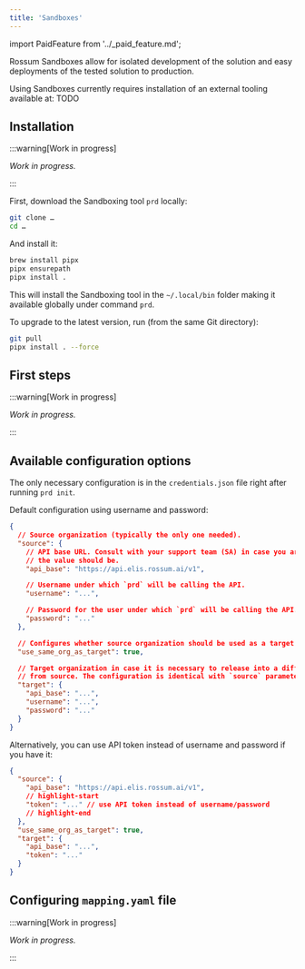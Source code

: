 ```yaml
---
title: 'Sandboxes'
---
```


import PaidFeature from '../\_paid_feature.md';

<PaidFeature />

Rossum Sandboxes allow for isolated development of the solution and easy deployments of the tested solution to production.

Using Sandboxes currently requires installation of an external tooling available at: TODO

## Installation

:::warning[Work in progress]

_Work in progress._

:::

First, download the Sandboxing tool `prd` locally:

```bash
git clone …
cd …
```

And install it:

```bash
brew install pipx
pipx ensurepath
pipx install .
```

This will install the Sandboxing tool in the `~/.local/bin` folder making it available globally under command `prd`.

To upgrade to the latest version, run (from the same Git directory):

```bash
git pull
pipx install . --force
```

## First steps

:::warning[Work in progress]

_Work in progress._

:::

## Available configuration options

The only necessary configuration is in the `credentials.json` file right after running `prd init`.

Default configuration using username and password:

```json
{
  // Source organization (typically the only one needed).
  "source": {
    // API base URL. Consult with your support team (SA) in case you are not sure what
    // the value should be.
    "api_base": "https://api.elis.rossum.ai/v1",

    // Username under which `prd` will be calling the API.
    "username": "...",

    // Password for the user under which `prd` will be calling the API.
    "password": "..."
  },

  // Configures whether source organization should be used as a target organization or not.
  "use_same_org_as_target": true,

  // Target organization in case it is necessary to release into a different organization
  // from source. The configuration is identical with `source` parameter.
  "target": {
    "api_base": "...",
    "username": "...",
    "password": "..."
  }
}
```

Alternatively, you can use API token instead of username and password if you have it:

```json
{
  "source": {
    "api_base": "https://api.elis.rossum.ai/v1",
    // highlight-start
    "token": "..." // use API token instead of username/password
    // highlight-end
  },
  "use_same_org_as_target": true,
  "target": {
    "api_base": "...",
    "token": "..."
  }
}
```

## Configuring `mapping.yaml` file

:::warning[Work in progress]

_Work in progress._

:::

